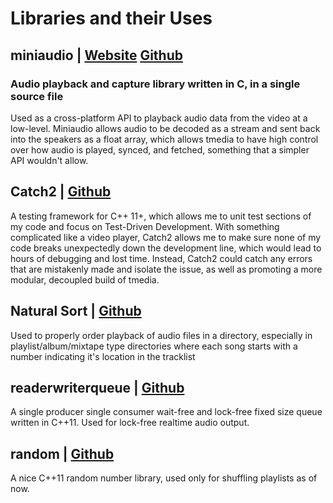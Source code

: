
# Libraries and their Uses

## miniaudio | [Website](https://miniaud.io/) [Github](https://github.com/mackron/miniaudio)

### Audio playback and capture library written in C, in a single source file

Used as a cross-platform API to playback audio data from the video at a low-level. Miniaudio allows audio to be decoded as a stream and
sent back into the speakers as a float array, which allows tmedia to have high control over how audio is played, synced, and fetched, something that a simpler API wouldn't allow.

## Catch2 | [Github](https://github.com/catchorg/Catch2)

A testing framework for C++ 11+, which allows me to unit test sections of my code and focus on Test-Driven Development. With something complicated like a video player, Catch2 allows me to make sure none of my code breaks unexpectedly down the development line, which would lead to hours of debugging and lost time. Instead, Catch2 could catch any errors that are mistakenly made and isolate the issue, as well as promoting a more modular, decoupled build of tmedia.

## Natural Sort | [Github](https://github.com/scopeInfinity/NaturalSort)

Used to properly order playback of audio files in a directory, especially in playlist/album/mixtape
type directories where each song starts with a number indicating it's location in
the tracklist

## readerwriterqueue | [Github](https://github.com/cameron314/readerwriterqueue)

A single producer single consumer wait-free and lock-free fixed size queue written in C++11.
Used for lock-free realtime audio output.

## random | [Github](https://github.com/effolkronium/random)

A nice C++11 random number library, used only for shuffling playlists as of now.